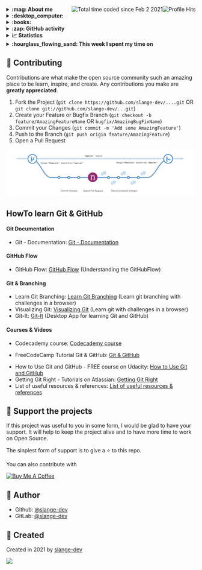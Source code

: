 <img align="right" alt="Profile Hits" src="https://komarev.com/ghpvc/?username=slange-dev&style=flat-square"> <a href="https://wakatime.com/@b9ca06e8-3961-4e7b-89c7-a5697a293916"><img align="right" src="https://wakatime.com/badge/user/b9ca06e8-3961-4e7b-89c7-a5697a293916.svg" alt="Total time coded since Feb 2 2021" /></a>

<details>
  <summary><b> :mag: About me </b></summary>
  Windows and Linux administrator </br>
  Running Mainframe systems (z/OS v2.1 and OS/VS2 MVS 3.8j Tur(n)key Level 4) @home </br>
  
</details>

<details>
  <summary><b> :desktop_computer: </b></summary>
</details>

<details>
  <summary><b> :books: </b></summary>
</details>

<details>
  <summary><b> :zap: GitHub activity </b></summary>

<!--START_SECTION:activity-->
`[03/29 04:20]` <img alt="⭐" src="https://github.com/cheesits456/github-activity-readme/raw/master/icons/star.png" align="top" height="18"> Starred [cvlabsio/netdoc](https://github.com/cvlabsio/netdoc)  
`[03/29 04:01]` <img alt="⭐" src="https://github.com/cheesits456/github-activity-readme/raw/master/icons/star.png" align="top" height="18"> Starred [netdotwork/netbox_resolver](https://github.com/netdotwork/netbox_resolver)  
`[03/29 03:52]` <img alt="⭐" src="https://github.com/cheesits456/github-activity-readme/raw/master/icons/star.png" align="top" height="18"> Starred [DanSheps/netbox-config-backup](https://github.com/DanSheps/netbox-config-backup)  
`[03/29 03:52]` <img alt="⭐" src="https://github.com/cheesits456/github-activity-readme/raw/master/icons/star.png" align="top" height="18"> Starred [ICTU/netbox_slm](https://github.com/ICTU/netbox_slm)  
`[03/29 03:44]` <img alt="⭐" src="https://github.com/cheesits456/github-activity-readme/raw/master/icons/star.png" align="top" height="18"> Starred [ITJamie/racktables2netbox](https://github.com/ITJamie/racktables2netbox)  
`[03/29 03:43]` <img alt="⭐" src="https://github.com/cheesits456/github-activity-readme/raw/master/icons/star.png" align="top" height="18"> Starred [RackTables/racktables](https://github.com/RackTables/racktables)  
`[03/29 03:41]` <img alt="⭐" src="https://github.com/cheesits456/github-activity-readme/raw/master/icons/star.png" align="top" height="18"> Starred [ITJamie/netbox_gateways](https://github.com/ITJamie/netbox_gateways)  
`[03/29 03:18]` <img alt="⭐" src="https://github.com/cheesits456/github-activity-readme/raw/master/icons/star.png" align="top" height="18"> Starred [ryanmerolle/netbox-acls](https://github.com/ryanmerolle/netbox-acls)  
`[03/29 02:57]` <img alt="⭐" src="https://github.com/cheesits456/github-activity-readme/raw/master/icons/star.png" align="top" height="18"> Starred [PieterL75/netbox_contextmenus](https://github.com/PieterL75/netbox_contextmenus)  
`[03/29 02:52]` <img alt="⭐" src="https://github.com/cheesits456/github-activity-readme/raw/master/icons/star.png" align="top" height="18"> Starred [jasonyates/netbox-documents](https://github.com/jasonyates/netbox-documents)  

<details><summary>Show More</summary>

`[03/29 02:39]` <img alt="⭐" src="https://github.com/cheesits456/github-activity-readme/raw/master/icons/star.png" align="top" height="18"> Starred [iDebugAll/phonebox_plugin](https://github.com/iDebugAll/phonebox_plugin)  
`[03/29 02:38]` <img alt="⭐" src="https://github.com/cheesits456/github-activity-readme/raw/master/icons/star.png" align="top" height="18"> Starred [alsigna/netbox-software-manager](https://github.com/alsigna/netbox-software-manager)  
`[03/29 02:36]` <img alt="⭐" src="https://github.com/cheesits456/github-activity-readme/raw/master/icons/star.png" align="top" height="18"> Starred [k01ek/netbox-bgp](https://github.com/k01ek/netbox-bgp)  
`[03/29 02:36]` <img alt="⭐" src="https://github.com/cheesits456/github-activity-readme/raw/master/icons/star.png" align="top" height="18"> Starred [minitriga/axians-netbox-plugin-pdu](https://github.com/minitriga/axians-netbox-plugin-pdu)  
`[03/29 02:33]` <img alt="⭐" src="https://github.com/cheesits456/github-activity-readme/raw/master/icons/star.png" align="top" height="18"> Starred [networktocode/ntc-netbox-plugin-onboarding](https://github.com/networktocode/ntc-netbox-plugin-onboarding)  
`[03/29 02:29]` <img alt="⭐" src="https://github.com/cheesits456/github-activity-readme/raw/master/icons/star.png" align="top" height="18"> Starred [drygdryg/netbox-plugin-interface-sync](https://github.com/drygdryg/netbox-plugin-interface-sync)  
`[03/29 01:38]` <img alt="⭐" src="https://github.com/cheesits456/github-activity-readme/raw/master/icons/star.png" align="top" height="18"> Starred [sjm-steffann/netbox-reorder](https://github.com/sjm-steffann/netbox-reorder)  
`[03/29 01:37]` <img alt="⭐" src="https://github.com/cheesits456/github-activity-readme/raw/master/icons/star.png" align="top" height="18"> Starred [Baspla/netbox_reservations](https://github.com/Baspla/netbox_reservations)  
`[03/29 01:37]` <img alt="⭐" src="https://github.com/cheesits456/github-activity-readme/raw/master/icons/star.png" align="top" height="18"> Starred [miyuk/netbox-vlan-manager](https://github.com/miyuk/netbox-vlan-manager)  
`[03/29 01:37]` <img alt="⭐" src="https://github.com/cheesits456/github-activity-readme/raw/master/icons/star.png" align="top" height="18"> Starred [jsenecal/netbox-auto-cable-label](https://github.com/jsenecal/netbox-auto-cable-label)  
`[03/29 01:35]` <img alt="⭐" src="https://github.com/cheesits456/github-activity-readme/raw/master/icons/star.png" align="top" height="18"> Starred [renatoalmeidaoliveira/nbrisk](https://github.com/renatoalmeidaoliveira/nbrisk)  
`[03/29 01:33]` <img alt="⭐" src="https://github.com/cheesits456/github-activity-readme/raw/master/icons/star.png" align="top" height="18"> Starred [netdevopsbr/netbox-plugins-store](https://github.com/netdevopsbr/netbox-plugins-store)  
`[03/29 01:31]` <img alt="⭐" src="https://github.com/cheesits456/github-activity-readme/raw/master/icons/star.png" align="top" height="18"> Starred [sjm-steffann/netbox-ddns](https://github.com/sjm-steffann/netbox-ddns)  
`[03/29 01:13]` <img alt="⭐" src="https://github.com/cheesits456/github-activity-readme/raw/master/icons/star.png" align="top" height="18"> Starred [den-it/ntmap](https://github.com/den-it/ntmap)  
`[03/29 01:13]` <img alt="⭐" src="https://github.com/cheesits456/github-activity-readme/raw/master/icons/star.png" align="top" height="18"> Starred [mattieserver/netbox-topology-views](https://github.com/mattieserver/netbox-topology-views)  
`[03/29 01:13]` <img alt="⭐" src="https://github.com/cheesits456/github-activity-readme/raw/master/icons/star.png" align="top" height="18"> Starred [iDebugAll/nextbox-ui-plugin](https://github.com/iDebugAll/nextbox-ui-plugin)  
`[03/29 01:13]` <img alt="⭐" src="https://github.com/cheesits456/github-activity-readme/raw/master/icons/star.png" align="top" height="18"> Starred [PieterL75/netbox_ipcalculator](https://github.com/PieterL75/netbox_ipcalculator)  
`[03/29 00:19]` <img alt="⭐" src="https://github.com/cheesits456/github-activity-readme/raw/master/icons/star.png" align="top" height="18"> Starred [michaelkoetter/netbox-dns-zone](https://github.com/michaelkoetter/netbox-dns-zone)  
`[03/29 00:19]` <img alt="⭐" src="https://github.com/cheesits456/github-activity-readme/raw/master/icons/star.png" align="top" height="18"> Starred [deku-m/netbox-installer-menu](https://github.com/deku-m/netbox-installer-menu)  
`[03/29 00:18]` <img alt="⭐" src="https://github.com/cheesits456/github-activity-readme/raw/master/icons/star.png" align="top" height="18"> Starred [drygdryg/netbox-device-autodiscovery](https://github.com/drygdryg/netbox-device-autodiscovery)  
`[03/29 00:06]` <img alt="⭐" src="https://github.com/cheesits456/github-activity-readme/raw/master/icons/star.png" align="top" height="18"> Starred [candlerb/netbox-webhook-dnsupdate](https://github.com/candlerb/netbox-webhook-dnsupdate)  
`[03/28 22:46]` <img alt="⭐" src="https://github.com/cheesits456/github-activity-readme/raw/master/icons/star.png" align="top" height="18"> Starred [auroraresearchlab/netbox-dns](https://github.com/auroraresearchlab/netbox-dns)  
`[03/28 21:37]` <img alt="⭐" src="https://github.com/cheesits456/github-activity-readme/raw/master/icons/star.png" align="top" height="18"> Starred [fcsonline/tmux-fingers](https://github.com/fcsonline/tmux-fingers)  
`[03/28 21:36]` <img alt="⭐" src="https://github.com/cheesits456/github-activity-readme/raw/master/icons/star.png" align="top" height="18"> Starred [fcsonline/tmux-thumbs](https://github.com/fcsonline/tmux-thumbs)  
`[03/28 21:24]` <img alt="📝" src="https://github.com/cheesits456/github-activity-readme/raw/master/icons/commit.png" align="top" height="18"> Made `5` commits in [slange-dev/tmux-config-testings](https://github.com/slange-dev/tmux-config-testings)  
`[03/27 00:37]` <img alt="⭐" src="https://github.com/cheesits456/github-activity-readme/raw/master/icons/star.png" align="top" height="18"> Starred [paradigmpost/firewall-helpers](https://github.com/paradigmpost/firewall-helpers)  
`[03/27 00:34]` <img alt="⭐" src="https://github.com/cheesits456/github-activity-readme/raw/master/icons/star.png" align="top" height="18"> Starred [aatlasis/firewalld_log_parser](https://github.com/aatlasis/firewalld_log_parser)  
`[03/27 00:32]` <img alt="⭐" src="https://github.com/cheesits456/github-activity-readme/raw/master/icons/star.png" align="top" height="18"> Starred [whilcayangyang/firewalld-script](https://github.com/whilcayangyang/firewalld-script)  
`[03/24 07:55]` <img alt="⭐" src="https://github.com/cheesits456/github-activity-readme/raw/master/icons/star.png" align="top" height="18"> Starred [firecat53/urlscan](https://github.com/firecat53/urlscan)  
`[03/24 07:46]` <img alt="⭐" src="https://github.com/cheesits456/github-activity-readme/raw/master/icons/star.png" align="top" height="18"> Starred [cacharle/tmux-ssh-mode](https://github.com/cacharle/tmux-ssh-mode)  
`[03/24 07:45]` <img alt="⭐" src="https://github.com/cheesits456/github-activity-readme/raw/master/icons/star.png" align="top" height="18"> Starred [huseyz/tmux-sshmenu](https://github.com/huseyz/tmux-sshmenu)  
`[03/24 06:36]` <img alt="📝" src="https://github.com/cheesits456/github-activity-readme/raw/master/icons/commit.png" align="top" height="18"> Made `4` commits in [slange-dev/tmux-keyboard-type](https://github.com/slange-dev/tmux-keyboard-type)  
`[03/24 06:08]` <img alt="🍴" src="https://github.com/cheesits456/github-activity-readme/raw/master/icons/fork.png" align="top" height="18"> Forked [jaclu/tmux-keyboard-type](https://github.com/jaclu/tmux-keyboard-type) to [slange-dev/tmux-keyboard-type](https://github.com/slange-dev/tmux-keyboard-type)  
`[03/24 04:16]` <img alt="⭐" src="https://github.com/cheesits456/github-activity-readme/raw/master/icons/star.png" align="top" height="18"> Starred [jaclu/tmux-keyboard-type](https://github.com/jaclu/tmux-keyboard-type)  
`[03/24 04:15]` <img alt="⭐" src="https://github.com/cheesits456/github-activity-readme/raw/master/icons/star.png" align="top" height="18"> Starred [NickHastings/tmux-plugin-cssh](https://github.com/NickHastings/tmux-plugin-cssh)  
`[03/24 04:08]` <img alt="⭐" src="https://github.com/cheesits456/github-activity-readme/raw/master/icons/star.png" align="top" height="18"> Starred [ddebode/tmux-choose](https://github.com/ddebode/tmux-choose)  
`[03/24 03:41]` <img alt="🍴" src="https://github.com/cheesits456/github-activity-readme/raw/master/icons/fork.png" align="top" height="18"> Forked [tmux-plugins/tmux-battery](https://github.com/tmux-plugins/tmux-battery) to [slange-dev/tmux-battery](https://github.com/slange-dev/tmux-battery)  
`[03/24 03:30]` <img alt="⭐" src="https://github.com/cheesits456/github-activity-readme/raw/master/icons/star.png" align="top" height="18"> Starred [tmux-plugins/tmux-battery](https://github.com/tmux-plugins/tmux-battery)  
`[03/24 03:09]` <img alt="⭐" src="https://github.com/cheesits456/github-activity-readme/raw/master/icons/star.png" align="top" height="18"> Starred [charlietag/tmux-cpu-model](https://github.com/charlietag/tmux-cpu-model)  
`[03/24 03:05]` <img alt="⭐" src="https://github.com/cheesits456/github-activity-readme/raw/master/icons/star.png" align="top" height="18"> Starred [charlietag/Samba4_AD_RSAT](https://github.com/charlietag/Samba4_AD_RSAT)  
`[03/24 02:58]` <img alt="⭐" src="https://github.com/cheesits456/github-activity-readme/raw/master/icons/star.png" align="top" height="18"> Starred [devend711/tmux-screentime](https://github.com/devend711/tmux-screentime)  
`[03/24 02:48]` <img alt="⭐" src="https://github.com/cheesits456/github-activity-readme/raw/master/icons/star.png" align="top" height="18"> Starred [charlietag/tmux-split-statusbar](https://github.com/charlietag/tmux-split-statusbar)  
`[03/24 02:43]` <img alt="⭐" src="https://github.com/cheesits456/github-activity-readme/raw/master/icons/star.png" align="top" height="18"> Starred [jlipps/tmux-safekill](https://github.com/jlipps/tmux-safekill)  
`[03/24 01:36]` <img alt="🍴" src="https://github.com/cheesits456/github-activity-readme/raw/master/icons/fork.png" align="top" height="18"> Forked [tmux-plugins/tmux-yank](https://github.com/tmux-plugins/tmux-yank) to [slange-dev/tmux-yank](https://github.com/slange-dev/tmux-yank)  
`[03/24 01:35]` <img alt="🍴" src="https://github.com/cheesits456/github-activity-readme/raw/master/icons/fork.png" align="top" height="18"> Forked [lljbash/tmux-update-display](https://github.com/lljbash/tmux-update-display) to [slange-dev/tmux-update-display](https://github.com/slange-dev/tmux-update-display)  
`[03/24 01:33]` <img alt="⭐" src="https://github.com/cheesits456/github-activity-readme/raw/master/icons/star.png" align="top" height="18"> Starred [imomaliev/tmux-keyboard-layout](https://github.com/imomaliev/tmux-keyboard-layout)  
`[03/24 01:33]` <img alt="⭐" src="https://github.com/cheesits456/github-activity-readme/raw/master/icons/star.png" align="top" height="18"> Starred [ofirgall/tmux-browser](https://github.com/ofirgall/tmux-browser)  
`[03/24 01:29]` <img alt="🍴" src="https://github.com/cheesits456/github-activity-readme/raw/master/icons/fork.png" align="top" height="18"> Forked [tmux-plugins/tmux-logging](https://github.com/tmux-plugins/tmux-logging) to [slange-dev/tmux-logging](https://github.com/slange-dev/tmux-logging)  
`[03/24 01:29]` <img alt="🍴" src="https://github.com/cheesits456/github-activity-readme/raw/master/icons/fork.png" align="top" height="18"> Forked [tmux-plugins/tmux-prefix-highlight](https://github.com/tmux-plugins/tmux-prefix-highlight) to [slange-dev/tmux-prefix-highlight](https://github.com/slange-dev/tmux-prefix-highlight)  
`[03/24 01:28]` <img alt="⭐" src="https://github.com/cheesits456/github-activity-readme/raw/master/icons/star.png" align="top" height="18"> Starred [tmux-plugins/tmux-fpp](https://github.com/tmux-plugins/tmux-fpp)  
`[03/24 00:54]` <img alt="⭐" src="https://github.com/cheesits456/github-activity-readme/raw/master/icons/star.png" align="top" height="18"> Starred [wfxr/tmux-fzf-url](https://github.com/wfxr/tmux-fzf-url)  
`[03/24 00:53]` <img alt="⭐" src="https://github.com/cheesits456/github-activity-readme/raw/master/icons/star.png" align="top" height="18"> Starred [wellle/tmux-complete.vim](https://github.com/wellle/tmux-complete.vim)  
`[03/24 00:52]` <img alt="⭐" src="https://github.com/cheesits456/github-activity-readme/raw/master/icons/star.png" align="top" height="18"> Starred [junegunn/tmux-complete.vim](https://github.com/junegunn/tmux-complete.vim)  
`[03/24 00:47]` <img alt="🍴" src="https://github.com/cheesits456/github-activity-readme/raw/master/icons/fork.png" align="top" height="18"> Forked [sainnhe/tmux-plugin-sysstat](https://github.com/sainnhe/tmux-plugin-sysstat) to [slange-dev/tmux-plugin-sysstat](https://github.com/slange-dev/tmux-plugin-sysstat)  
`[03/24 00:09]` <img alt="⭐" src="https://github.com/cheesits456/github-activity-readme/raw/master/icons/star.png" align="top" height="18"> Starred [sainnhe/tmux-fzf](https://github.com/sainnhe/tmux-fzf)  
`[03/24 00:05]` <img alt="⭐" src="https://github.com/cheesits456/github-activity-readme/raw/master/icons/star.png" align="top" height="18"> Starred [junegunn/tmux-fzf-maccy](https://github.com/junegunn/tmux-fzf-maccy)  
`[03/24 00:05]` <img alt="⭐" src="https://github.com/cheesits456/github-activity-readme/raw/master/icons/star.png" align="top" height="18"> Starred [junegunn/tmux-fzf-url](https://github.com/junegunn/tmux-fzf-url)  
`[03/23 19:46]` <img alt="⭐" src="https://github.com/cheesits456/github-activity-readme/raw/master/icons/star.png" align="top" height="18"> Starred [tmux-plugins/tmux-prefix-highlight](https://github.com/tmux-plugins/tmux-prefix-highlight)  
`[03/23 04:59]` <img alt="⭐" src="https://github.com/cheesits456/github-activity-readme/raw/master/icons/star.png" align="top" height="18"> Starred [imomaliev/tmux-bash-completion](https://github.com/imomaliev/tmux-bash-completion)  
`[03/20 23:29]` <img alt="⭐" src="https://github.com/cheesits456/github-activity-readme/raw/master/icons/star.png" align="top" height="18"> Starred [kboghdady/youTube_ads_4_pi-hole](https://github.com/kboghdady/youTube_ads_4_pi-hole)  
`[03/17 04:57]` <img alt="⭐" src="https://github.com/cheesits456/github-activity-readme/raw/master/icons/star.png" align="top" height="18"> Starred [alexanderjeurissen/tmux-process-indicator](https://github.com/alexanderjeurissen/tmux-process-indicator)  
`[03/17 04:54]` <img alt="⭐" src="https://github.com/cheesits456/github-activity-readme/raw/master/icons/star.png" align="top" height="18"> Starred [alexanderjeurissen/tmux-world-clock](https://github.com/alexanderjeurissen/tmux-world-clock)  
`[03/11 05:32]` <img alt="⭐" src="https://github.com/cheesits456/github-activity-readme/raw/master/icons/star.png" align="top" height="18"> Starred [msimerson/ssh-agent](https://github.com/msimerson/ssh-agent)  
`[03/11 05:13]` <img alt="⭐" src="https://github.com/cheesits456/github-activity-readme/raw/master/icons/star.png" align="top" height="18"> Starred [jessevdk/vte](https://github.com/jessevdk/vte)  
`[03/11 04:43]` <img alt="⭐" src="https://github.com/cheesits456/github-activity-readme/raw/master/icons/star.png" align="top" height="18"> Starred [duncs/clusterssh](https://github.com/duncs/clusterssh)  
`[03/11 04:28]` <img alt="⭐" src="https://github.com/cheesits456/github-activity-readme/raw/master/icons/star.png" align="top" height="18"> Starred [pschmitt/tmux-ssh-split](https://github.com/pschmitt/tmux-ssh-split)  
`[03/11 03:56]` <img alt="⭐" src="https://github.com/cheesits456/github-activity-readme/raw/master/icons/star.png" align="top" height="18"> Starred [jaclu/tmux-keyboard-type](https://github.com/jaclu/tmux-keyboard-type)  
`[03/11 01:25]` <img alt="⭐" src="https://github.com/cheesits456/github-activity-readme/raw/master/icons/star.png" align="top" height="18"> Starred [GNOME/vte](https://github.com/GNOME/vte)  
`[03/11 00:46]` <img alt="⭐" src="https://github.com/cheesits456/github-activity-readme/raw/master/icons/star.png" align="top" height="18"> Starred [MunifTanjim/tmux-suspend](https://github.com/MunifTanjim/tmux-suspend)  
`[03/10 19:50]` <img alt="⭐" src="https://github.com/cheesits456/github-activity-readme/raw/master/icons/star.png" align="top" height="18"> Starred [anghootys/tmux-ip-address](https://github.com/anghootys/tmux-ip-address)  
`[03/10 04:19]` <img alt="⭐" src="https://github.com/cheesits456/github-activity-readme/raw/master/icons/star.png" align="top" height="18"> Starred [mikeboiko/vim-sort-folds](https://github.com/mikeboiko/vim-sort-folds)  
`[03/10 04:11]` <img alt="⭐" src="https://github.com/cheesits456/github-activity-readme/raw/master/icons/star.png" align="top" height="18"> Starred [mikeboiko/Vim](https://github.com/mikeboiko/Vim)  
`[03/10 04:05]` <img alt="⭐" src="https://github.com/cheesits456/github-activity-readme/raw/master/icons/star.png" align="top" height="18"> Starred [lljbash/zsh-renew-tmux-env](https://github.com/lljbash/zsh-renew-tmux-env)  
`[03/10 03:15]` <img alt="⭐" src="https://github.com/cheesits456/github-activity-readme/raw/master/icons/star.png" align="top" height="18"> Starred [tmux-plugins/tmux-open](https://github.com/tmux-plugins/tmux-open)  
`[03/10 01:25]` <img alt="⭐" src="https://github.com/cheesits456/github-activity-readme/raw/master/icons/star.png" align="top" height="18"> Starred [powerline/fonts](https://github.com/powerline/fonts)  
`[03/09 22:04]` <img alt="⭐" src="https://github.com/cheesits456/github-activity-readme/raw/master/icons/star.png" align="top" height="18"> Starred [scop/bash-completion](https://github.com/scop/bash-completion)  
`[03/09 16:26]` <img alt="⭐" src="https://github.com/cheesits456/github-activity-readme/raw/master/icons/star.png" align="top" height="18"> Starred [arialdomartini/oh-my-git](https://github.com/arialdomartini/oh-my-git)  
`[03/09 16:26]` <img alt="⭐" src="https://github.com/cheesits456/github-activity-readme/raw/master/icons/star.png" align="top" height="18"> Starred [riobard/bash-powerline](https://github.com/riobard/bash-powerline)  
`[03/09 16:25]` <img alt="⭐" src="https://github.com/cheesits456/github-activity-readme/raw/master/icons/star.png" align="top" height="18"> Starred [magicmonty/bash-git-prompt](https://github.com/magicmonty/bash-git-prompt)  
`[03/08 17:01]` <img alt="⭐" src="https://github.com/cheesits456/github-activity-readme/raw/master/icons/star.png" align="top" height="18"> Starred [arpagon/history-backup](https://github.com/arpagon/history-backup)  
`[03/07 17:44]` <img alt="⭐" src="https://github.com/cheesits456/github-activity-readme/raw/master/icons/star.png" align="top" height="18"> Starred [curusarn/bash-zsh-compat-widgets](https://github.com/curusarn/bash-zsh-compat-widgets)  
`[03/07 17:43]` <img alt="⭐" src="https://github.com/cheesits456/github-activity-readme/raw/master/icons/star.png" align="top" height="18"> Starred [rcaloras/bash-preexec](https://github.com/rcaloras/bash-preexec)  
`[03/07 06:13]` <img alt="⭐" src="https://github.com/cheesits456/github-activity-readme/raw/master/icons/star.png" align="top" height="18"> Starred [gko/ssh-connect](https://github.com/gko/ssh-connect)  
`[03/07 06:10]` <img alt="⭐" src="https://github.com/cheesits456/github-activity-readme/raw/master/icons/star.png" align="top" height="18"> Starred [curusarn/resh](https://github.com/curusarn/resh)  
`[03/07 06:08]` <img alt="⭐" src="https://github.com/cheesits456/github-activity-readme/raw/master/icons/star.png" align="top" height="18"> Starred [dvorka/hstr](https://github.com/dvorka/hstr)  
`[03/07 05:57]` <img alt="⭐" src="https://github.com/cheesits456/github-activity-readme/raw/master/icons/star.png" align="top" height="18"> Starred [wulfgarpro/history-sync](https://github.com/wulfgarpro/history-sync)  
`[03/07 05:29]` <img alt="⭐" src="https://github.com/cheesits456/github-activity-readme/raw/master/icons/star.png" align="top" height="18"> Starred [ddworken/hishtory](https://github.com/ddworken/hishtory)  
`[03/07 01:15]` <img alt="⭐" src="https://github.com/cheesits456/github-activity-readme/raw/master/icons/star.png" align="top" height="18"> Starred [rcaloras/bashhub-client](https://github.com/rcaloras/bashhub-client)  
`[03/05 21:03]` <img alt="⭐" src="https://github.com/cheesits456/github-activity-readme/raw/master/icons/star.png" align="top" height="18"> Starred [statox/FYT.vim](https://github.com/statox/FYT.vim)  
`[03/05 20:53]` <img alt="⭐" src="https://github.com/cheesits456/github-activity-readme/raw/master/icons/star.png" align="top" height="18"> Starred [machakann/vim-highlightedyank](https://github.com/machakann/vim-highlightedyank)  
`[03/05 03:08]` <img alt="⭐" src="https://github.com/cheesits456/github-activity-readme/raw/master/icons/star.png" align="top" height="18"> Starred [sheerun/vim-polyglot](https://github.com/sheerun/vim-polyglot)  
`[03/04 18:38]` <img alt="⭐" src="https://github.com/cheesits456/github-activity-readme/raw/master/icons/star.png" align="top" height="18"> Starred [vimwiki/vimwiki](https://github.com/vimwiki/vimwiki)  
`[03/02 01:10]` <img alt="📝" src="https://github.com/cheesits456/github-activity-readme/raw/master/icons/commit.png" align="top" height="18"> Made `53` commits in [slange-dev/tmux-config-testings](https://github.com/slange-dev/tmux-config-testings)  
`[03/01 18:58]` <img alt="⭐" src="https://github.com/cheesits456/github-activity-readme/raw/master/icons/star.png" align="top" height="18"> Starred [joshmedeski/t-smart-tmux-session-manager](https://github.com/joshmedeski/t-smart-tmux-session-manager)  
`[02/27 18:29]` <img alt="📝" src="https://github.com/cheesits456/github-activity-readme/raw/master/icons/commit.png" align="top" height="18"> Made `6` commits in [slange-dev/slange-dev](https://github.com/slange-dev/slange-dev)  
`[02/27 17:04]` <img alt="❌" src="https://github.com/cheesits456/github-activity-readme/raw/master/icons/pr-close.png" align="top" height="18"> Closed PR [`#2`](https://github.com//In4n1s357/Linux-Security-and-Hardening-Security-Guide/pull/2 'Add Rkhunter and OpenScap Workbench to Security Auditing Tools Open Source') in [In4n1s357/Linux-Security-and-Hardening-Security-Guide](https://github.com/In4n1s357/Linux-Security-and-Hardening-Security-Guide)  
`[02/21 20:19]` <img alt="⭐" src="https://github.com/cheesits456/github-activity-readme/raw/master/icons/star.png" align="top" height="18"> Starred [freeplane/freeplane](https://github.com/freeplane/freeplane)  
`[02/20 06:05]` <img alt="⭐" src="https://github.com/cheesits456/github-activity-readme/raw/master/icons/star.png" align="top" height="18"> Starred [ryanoasis/nerd-fonts](https://github.com/ryanoasis/nerd-fonts)  
`[02/19 22:55]` <img alt="⭐" src="https://github.com/cheesits456/github-activity-readme/raw/master/icons/star.png" align="top" height="18"> Starred [dogtagpki/pki](https://github.com/dogtagpki/pki)  
`[02/18 03:35]` <img alt="⭐" src="https://github.com/cheesits456/github-activity-readme/raw/master/icons/star.png" align="top" height="18"> Starred [bcchenbc/isc-bind9-dyndns-updater](https://github.com/bcchenbc/isc-bind9-dyndns-updater)  
`[02/14 00:31]` <img alt="⭐" src="https://github.com/cheesits456/github-activity-readme/raw/master/icons/star.png" align="top" height="18"> Starred [nicolargo/glances](https://github.com/nicolargo/glances)  
`[02/11 00:42]` <img alt="⭐" src="https://github.com/cheesits456/github-activity-readme/raw/master/icons/star.png" align="top" height="18"> Starred [EngineeringKiosk/GermanTechPodcasts](https://github.com/EngineeringKiosk/GermanTechPodcasts)  
`[02/11 00:12]` <img alt="⭐" src="https://github.com/cheesits456/github-activity-readme/raw/master/icons/star.png" align="top" height="18"> Starred [coderholic/pyradio](https://github.com/coderholic/pyradio)  
`[02/11 00:06]` <img alt="⭐" src="https://github.com/cheesits456/github-activity-readme/raw/master/icons/star.png" align="top" height="18"> Starred [rupa/z](https://github.com/rupa/z)  
`[02/09 04:07]` <img alt="⭐" src="https://github.com/cheesits456/github-activity-readme/raw/master/icons/star.png" align="top" height="18"> Starred [tympanix/Bankaroo](https://github.com/tympanix/Bankaroo)  
`[02/09 03:52]` <img alt="🍴" src="https://github.com/cheesits456/github-activity-readme/raw/master/icons/fork.png" align="top" height="18"> Forked [prakash181/Mainframe_casestudy](https://github.com/prakash181/Mainframe_casestudy) to [slange-dev/Mainframe-personal-banking](https://github.com/slange-dev/Mainframe-personal-banking)  
`[02/09 03:45]` <img alt="⭐" src="https://github.com/cheesits456/github-activity-readme/raw/master/icons/star.png" align="top" height="18"> Starred [IBM/banking-digitalization-using-hybrid-cloud-with-mainframes](https://github.com/IBM/banking-digitalization-using-hybrid-cloud-with-mainframes)  
`[01/30 19:30]` <img alt="⭐" src="https://github.com/cheesits456/github-activity-readme/raw/master/icons/star.png" align="top" height="18"> Starred [bacula-web/bacula-web](https://github.com/bacula-web/bacula-web)  
`[01/30 19:24]` <img alt="⭐" src="https://github.com/cheesits456/github-activity-readme/raw/master/icons/star.png" align="top" height="18"> Starred [waa/baculabackupreport](https://github.com/waa/baculabackupreport)  
`[01/30 17:53]` <img alt="⭐" src="https://github.com/cheesits456/github-activity-readme/raw/master/icons/star.png" align="top" height="18"> Starred [tim4dev/webacula](https://github.com/tim4dev/webacula)  
`[01/29 08:39]` <img alt="🍴" src="https://github.com/cheesits456/github-activity-readme/raw/master/icons/fork.png" align="top" height="18"> Forked [RookieDay/VirtualBank](https://github.com/RookieDay/VirtualBank) to [slange-dev/VirtualBank](https://github.com/slange-dev/VirtualBank)  
`[01/29 08:05]` <img alt="❗️" src="https://github.com/cheesits456/github-activity-readme/raw/master/icons/issue.png" align="top" height="18"> Opened issue [`#3`](https://github.com//In4n1s357/Linux-Security-and-Hardening-Security-Guide/issues/3 'Center for Internet Security (CIS) - Hardening rules') in [In4n1s357/Linux-Security-and-Hardening-Security-Guide](https://github.com/In4n1s357/Linux-Security-and-Hardening-Security-Guide)  
`[01/29 07:54]` <img alt="📝" src="https://github.com/cheesits456/github-activity-readme/raw/master/icons/commit.png" align="top" height="18"> Made `2` commits in [slange-dev/Linux-Security-and-Hardening-Security-Guide](https://github.com/slange-dev/Linux-Security-and-Hardening-Security-Guide)  
`[01/29 07:54]` <img alt="🎉" src="https://github.com/cheesits456/github-activity-readme/raw/master/icons/merge.png" align="top" height="18"> Merged PR [`#2`](https://github.com//slange-dev/Linux-Security-and-Hardening-Security-Guide/pull/2 'Add OpenScap Workbench to Security Auditing Tools Open Source') in [slange-dev/Linux-Security-and-Hardening-Security-Guide](https://github.com/slange-dev/Linux-Security-and-Hardening-Security-Guide)  
`[01/29 07:53]` <img alt="✅" src="https://github.com/cheesits456/github-activity-readme/raw/master/icons/pr-open.png" align="top" height="18"> Opened PR [`#2`](https://github.com//slange-dev/Linux-Security-and-Hardening-Security-Guide/pull/2 'Add OpenScap Workbench to Security Auditing Tools Open Source') in [slange-dev/Linux-Security-and-Hardening-Security-Guide](https://github.com/slange-dev/Linux-Security-and-Hardening-Security-Guide)  
`[01/29 07:53]` <img alt="📂" src="https://github.com/cheesits456/github-activity-readme/raw/master/icons/create-branch.png" align="top" height="18"> Created branch [`slange-dev-update-openscap-workbench`](https://github.com/slange-dev/Linux-Security-and-Hardening-Security-Guide/tree/slange-dev-update-openscap-workbench) in [slange-dev/Linux-Security-and-Hardening-Security-Guide](https://github.com/slange-dev/Linux-Security-and-Hardening-Security-Guide)  
`[01/29 07:48]` <img alt="✅" src="https://github.com/cheesits456/github-activity-readme/raw/master/icons/pr-open.png" align="top" height="18"> Opened PR [`#2`](https://github.com//In4n1s357/Linux-Security-and-Hardening-Security-Guide/pull/2 'Add Rkhunter to Security Auditing Tools Open Source') in [In4n1s357/Linux-Security-and-Hardening-Security-Guide](https://github.com/In4n1s357/Linux-Security-and-Hardening-Security-Guide)  
`[01/29 07:45]` <img alt="📝" src="https://github.com/cheesits456/github-activity-readme/raw/master/icons/commit.png" align="top" height="18"> Made `2` commits in [slange-dev/Linux-Security-and-Hardening-Security-Guide](https://github.com/slange-dev/Linux-Security-and-Hardening-Security-Guide)  
`[01/29 07:45]` <img alt="🎉" src="https://github.com/cheesits456/github-activity-readme/raw/master/icons/merge.png" align="top" height="18"> Merged PR [`#1`](https://github.com//slange-dev/Linux-Security-and-Hardening-Security-Guide/pull/1 'Add Rkhunter to Security Auditing Tools Open Source') in [slange-dev/Linux-Security-and-Hardening-Security-Guide](https://github.com/slange-dev/Linux-Security-and-Hardening-Security-Guide)  
`[01/29 07:44]` <img alt="✅" src="https://github.com/cheesits456/github-activity-readme/raw/master/icons/pr-open.png" align="top" height="18"> Opened PR [`#1`](https://github.com//slange-dev/Linux-Security-and-Hardening-Security-Guide/pull/1 'Add Rkhunter to Security Auditing Tools Open Source') in [slange-dev/Linux-Security-and-Hardening-Security-Guide](https://github.com/slange-dev/Linux-Security-and-Hardening-Security-Guide)  
`[01/29 07:41]` <img alt="📂" src="https://github.com/cheesits456/github-activity-readme/raw/master/icons/create-branch.png" align="top" height="18"> Created branch [`slange-dev-update-rkhunter`](https://github.com/slange-dev/Linux-Security-and-Hardening-Security-Guide/tree/slange-dev-update-rkhunter) in [slange-dev/Linux-Security-and-Hardening-Security-Guide](https://github.com/slange-dev/Linux-Security-and-Hardening-Security-Guide)  
`[01/29 07:32]` <img alt="🍴" src="https://github.com/cheesits456/github-activity-readme/raw/master/icons/fork.png" align="top" height="18"> Forked [In4n1s357/Linux-Security-and-Hardening-Security-Guide](https://github.com/In4n1s357/Linux-Security-and-Hardening-Security-Guide) to [slange-dev/Linux-Security-and-Hardening-Security-Guide](https://github.com/slange-dev/Linux-Security-and-Hardening-Security-Guide)  
`[01/29 07:30]` <img alt="⭐" src="https://github.com/cheesits456/github-activity-readme/raw/master/icons/star.png" align="top" height="18"> Starred [In4n1s357/Linux-Security-and-Hardening-Security-Guide](https://github.com/In4n1s357/Linux-Security-and-Hardening-Security-Guide)  
`[01/25 20:08]` <img alt="⭐" src="https://github.com/cheesits456/github-activity-readme/raw/master/icons/star.png" align="top" height="18"> Starred [mattwebbio/orbital-sync](https://github.com/mattwebbio/orbital-sync)  
`[01/23 02:47]` <img alt="📝" src="https://github.com/cheesits456/github-activity-readme/raw/master/icons/commit.png" align="top" height="18"> Made `1` commit in [slange-dev/slange-dev](https://github.com/slange-dev/slange-dev)  
`[01/23 00:10]` <img alt="⭐" src="https://github.com/cheesits456/github-activity-readme/raw/master/icons/star.png" align="top" height="18"> Starred [mikeroyal/Rocky-Linux-Guide](https://github.com/mikeroyal/Rocky-Linux-Guide)  
`[01/22 22:56]` <img alt="📝" src="https://github.com/cheesits456/github-activity-readme/raw/master/icons/commit.png" align="top" height="18"> Made `2` commits in [slange-dev/slange-dev](https://github.com/slange-dev/slange-dev)  
`[01/22 22:56]` <img alt="🎉" src="https://github.com/cheesits456/github-activity-readme/raw/master/icons/merge.png" align="top" height="18"> Merged PR [`#8`](https://github.com//slange-dev/slange-dev/pull/8 'Update GitHub action/checkout to v3.3.0') in [slange-dev/slange-dev](https://github.com/slange-dev/slange-dev)  
`[01/22 22:55]` <img alt="✅" src="https://github.com/cheesits456/github-activity-readme/raw/master/icons/pr-open.png" align="top" height="18"> Opened PR [`#8`](https://github.com//slange-dev/slange-dev/pull/8 'Update GitHub action/checkout to v3.3.0') in [slange-dev/slange-dev](https://github.com/slange-dev/slange-dev)  
`[01/22 22:55]` <img alt="📂" src="https://github.com/cheesits456/github-activity-readme/raw/master/icons/create-branch.png" align="top" height="18"> Created branch [`slange-dev-patch-4`](https://github.com/slange-dev/slange-dev/tree/slange-dev-patch-4) in [slange-dev/slange-dev](https://github.com/slange-dev/slange-dev)  
`[01/22 22:55]` <img alt="📝" src="https://github.com/cheesits456/github-activity-readme/raw/master/icons/commit.png" align="top" height="18"> Made `2` commits in [slange-dev/slange-dev](https://github.com/slange-dev/slange-dev)  
`[01/22 22:55]` <img alt="🎉" src="https://github.com/cheesits456/github-activity-readme/raw/master/icons/merge.png" align="top" height="18"> Merged PR [`#7`](https://github.com//slange-dev/slange-dev/pull/7 'Update GitHub action/checkout to v3.3.0') in [slange-dev/slange-dev](https://github.com/slange-dev/slange-dev)  
`[01/22 22:55]` <img alt="✅" src="https://github.com/cheesits456/github-activity-readme/raw/master/icons/pr-open.png" align="top" height="18"> Opened PR [`#7`](https://github.com//slange-dev/slange-dev/pull/7 'Update GitHub action/checkout to v3.3.0') in [slange-dev/slange-dev](https://github.com/slange-dev/slange-dev)  
`[01/22 22:55]` <img alt="📂" src="https://github.com/cheesits456/github-activity-readme/raw/master/icons/create-branch.png" align="top" height="18"> Created branch [`slange-dev-patch-3`](https://github.com/slange-dev/slange-dev/tree/slange-dev-patch-3) in [slange-dev/slange-dev](https://github.com/slange-dev/slange-dev)  
`[01/22 22:54]` <img alt="📝" src="https://github.com/cheesits456/github-activity-readme/raw/master/icons/commit.png" align="top" height="18"> Made `2` commits in [slange-dev/slange-dev](https://github.com/slange-dev/slange-dev)  
`[01/22 22:54]` <img alt="🎉" src="https://github.com/cheesits456/github-activity-readme/raw/master/icons/merge.png" align="top" height="18"> Merged PR [`#6`](https://github.com//slange-dev/slange-dev/pull/6 'Update GitHub action/checkout to v3.3.0') in [slange-dev/slange-dev](https://github.com/slange-dev/slange-dev)  
`[01/22 22:54]` <img alt="✅" src="https://github.com/cheesits456/github-activity-readme/raw/master/icons/pr-open.png" align="top" height="18"> Opened PR [`#6`](https://github.com//slange-dev/slange-dev/pull/6 'Update GitHub action/checkout to v3.3.0') in [slange-dev/slange-dev](https://github.com/slange-dev/slange-dev)  
`[01/22 22:54]` <img alt="📂" src="https://github.com/cheesits456/github-activity-readme/raw/master/icons/create-branch.png" align="top" height="18"> Created branch [`slange-dev-patch-2`](https://github.com/slange-dev/slange-dev/tree/slange-dev-patch-2) in [slange-dev/slange-dev](https://github.com/slange-dev/slange-dev)  
`[01/22 22:53]` <img alt="📝" src="https://github.com/cheesits456/github-activity-readme/raw/master/icons/commit.png" align="top" height="18"> Made `2` commits in [slange-dev/slange-dev](https://github.com/slange-dev/slange-dev)  
`[01/22 22:53]` <img alt="🎉" src="https://github.com/cheesits456/github-activity-readme/raw/master/icons/merge.png" align="top" height="18"> Merged PR [`#5`](https://github.com//slange-dev/slange-dev/pull/5 'Update GitHub action/checkout to v3.3.0') in [slange-dev/slange-dev](https://github.com/slange-dev/slange-dev)  
`[01/22 22:53]` <img alt="✅" src="https://github.com/cheesits456/github-activity-readme/raw/master/icons/pr-open.png" align="top" height="18"> Opened PR [`#5`](https://github.com//slange-dev/slange-dev/pull/5 'Update GitHub action/checkout to v3.3.0') in [slange-dev/slange-dev](https://github.com/slange-dev/slange-dev)  
`[01/22 22:53]` <img alt="📂" src="https://github.com/cheesits456/github-activity-readme/raw/master/icons/create-branch.png" align="top" height="18"> Created branch [`slange-dev-patch-1`](https://github.com/slange-dev/slange-dev/tree/slange-dev-patch-1) in [slange-dev/slange-dev](https://github.com/slange-dev/slange-dev)  
`[01/22 22:52]` <img alt="📝" src="https://github.com/cheesits456/github-activity-readme/raw/master/icons/commit.png" align="top" height="18"> Made `2` commits in [slange-dev/slange-dev](https://github.com/slange-dev/slange-dev)  
`[01/22 22:52]` <img alt="🎉" src="https://github.com/cheesits456/github-activity-readme/raw/master/icons/merge.png" align="top" height="18"> Merged PR [`#4`](https://github.com//slange-dev/slange-dev/pull/4 'Update GitHub action/checkout to v3.3.0') in [slange-dev/slange-dev](https://github.com/slange-dev/slange-dev)  
`[01/22 22:52]` <img alt="✅" src="https://github.com/cheesits456/github-activity-readme/raw/master/icons/pr-open.png" align="top" height="18"> Opened PR [`#4`](https://github.com//slange-dev/slange-dev/pull/4 'Update GitHub action/checkout to v3.3.0') in [slange-dev/slange-dev](https://github.com/slange-dev/slange-dev)  
`[01/22 22:52]` <img alt="📂" src="https://github.com/cheesits456/github-activity-readme/raw/master/icons/create-branch.png" align="top" height="18"> Created branch [`slange-dev-update-checkout-version`](https://github.com/slange-dev/slange-dev/tree/slange-dev-update-checkout-version) in [slange-dev/slange-dev](https://github.com/slange-dev/slange-dev)  
`[01/21 03:13]` <img alt="⭐" src="https://github.com/cheesits456/github-activity-readme/raw/master/icons/star.png" align="top" height="18"> Starred [all-contributors/app](https://github.com/all-contributors/app)  
`[01/17 21:41]` <img alt="⭐" src="https://github.com/cheesits456/github-activity-readme/raw/master/icons/star.png" align="top" height="18"> Starred [ebcsyglobal/mainframe-cobol-db2-jcl-templates](https://github.com/ebcsyglobal/mainframe-cobol-db2-jcl-templates)  
`[01/17 21:33]` <img alt="⭐" src="https://github.com/cheesits456/github-activity-readme/raw/master/icons/star.png" align="top" height="18"> Starred [FrankR85/cobol-travis](https://github.com/FrankR85/cobol-travis)  
`[01/17 21:24]` <img alt="⭐" src="https://github.com/cheesits456/github-activity-readme/raw/master/icons/star.png" align="top" height="18"> Starred [zowe/vscode-extension-for-zowe](https://github.com/zowe/vscode-extension-for-zowe)  
`[01/17 21:22]` <img alt="⭐" src="https://github.com/cheesits456/github-activity-readme/raw/master/icons/star.png" align="top" height="18"> Starred [BroadcomMFD/cobol-control-flow](https://github.com/BroadcomMFD/cobol-control-flow)  
`[01/15 21:14]` <img alt="⭐" src="https://github.com/cheesits456/github-activity-readme/raw/master/icons/star.png" align="top" height="18"> Starred [ChanderG/tmux-notify](https://github.com/ChanderG/tmux-notify)  
`[01/15 21:12]` <img alt="⭐" src="https://github.com/cheesits456/github-activity-readme/raw/master/icons/star.png" align="top" height="18"> Starred [tmux-plugins/tmux-urlview](https://github.com/tmux-plugins/tmux-urlview)  
`[01/15 21:11]` <img alt="⭐" src="https://github.com/cheesits456/github-activity-readme/raw/master/icons/star.png" align="top" height="18"> Starred [jimeh/tmux-themepack](https://github.com/jimeh/tmux-themepack)  
`[01/14 23:40]` <img alt="⭐" src="https://github.com/cheesits456/github-activity-readme/raw/master/icons/star.png" align="top" height="18"> Starred [inthelamp/cobol-challenges](https://github.com/inthelamp/cobol-challenges)  
`[01/14 23:38]` <img alt="⭐" src="https://github.com/cheesits456/github-activity-readme/raw/master/icons/star.png" align="top" height="18"> Starred [BroadcomMFD/abend-analyzer-for-mainframe](https://github.com/BroadcomMFD/abend-analyzer-for-mainframe)  
`[01/14 23:36]` <img alt="⭐" src="https://github.com/cheesits456/github-activity-readme/raw/master/icons/star.png" align="top" height="18"> Starred [abend0c1/piv](https://github.com/abend0c1/piv)  
`[01/14 23:29]` <img alt="⭐" src="https://github.com/cheesits456/github-activity-readme/raw/master/icons/star.png" align="top" height="18"> Starred [beaker-project/zpxe](https://github.com/beaker-project/zpxe)  
`[01/14 23:29]` <img alt="⭐" src="https://github.com/cheesits456/github-activity-readme/raw/master/icons/star.png" align="top" height="18"> Starred [ozgurhepsag/Basic-z-OS-Utilities-and-Practices](https://github.com/ozgurhepsag/Basic-z-OS-Utilities-and-Practices)  
`[01/14 23:13]` <img alt="⭐" src="https://github.com/cheesits456/github-activity-readme/raw/master/icons/star.png" align="top" height="18"> Starred [ambitus/ambitus](https://github.com/ambitus/ambitus)  
`[01/14 23:10]` <img alt="⭐" src="https://github.com/cheesits456/github-activity-readme/raw/master/icons/star.png" align="top" height="18"> Starred [RookieDay/VirtualBank](https://github.com/RookieDay/VirtualBank)  
`[01/14 23:06]` <img alt="⭐" src="https://github.com/cheesits456/github-activity-readme/raw/master/icons/star.png" align="top" height="18"> Starred [BroadcomMFD/debugger-for-mainframe](https://github.com/BroadcomMFD/debugger-for-mainframe)  
`[01/14 23:05]` <img alt="⭐" src="https://github.com/cheesits456/github-activity-readme/raw/master/icons/star.png" align="top" height="18"> Starred [bencz/cics-process-management](https://github.com/bencz/cics-process-management)  
`[01/14 23:04]` <img alt="⭐" src="https://github.com/cheesits456/github-activity-readme/raw/master/icons/star.png" align="top" height="18"> Starred [haynieresearch/cics-process-management](https://github.com/haynieresearch/cics-process-management)  
`[01/14 23:02]` <img alt="⭐" src="https://github.com/cheesits456/github-activity-readme/raw/master/icons/star.png" align="top" height="18"> Starred [ttaulli/Modern-mainframe-development](https://github.com/ttaulli/Modern-mainframe-development)  
`[01/14 23:02]` <img alt="⭐" src="https://github.com/cheesits456/github-activity-readme/raw/master/icons/star.png" align="top" height="18"> Starred [BroadcomMFD/code4z](https://github.com/BroadcomMFD/code4z)  
`[01/14 22:53]` <img alt="⭐" src="https://github.com/cheesits456/github-activity-readme/raw/master/icons/star.png" align="top" height="18"> Starred [haynieresearch/hercules-tape-robot](https://github.com/haynieresearch/hercules-tape-robot)  
`[01/14 22:51]` <img alt="⭐" src="https://github.com/cheesits456/github-activity-readme/raw/master/icons/star.png" align="top" height="18"> Starred [haynieresearch/mainframe-automation](https://github.com/haynieresearch/mainframe-automation)  
`[01/14 22:46]` <img alt="⭐" src="https://github.com/cheesits456/github-activity-readme/raw/master/icons/star.png" align="top" height="18"> Starred [IBMRedbooks/USSCheatSheet](https://github.com/IBMRedbooks/USSCheatSheet)  
`[01/14 22:44]` <img alt="⭐" src="https://github.com/cheesits456/github-activity-readme/raw/master/icons/star.png" align="top" height="18"> Starred [zowe/vscode-extension-for-cics](https://github.com/zowe/vscode-extension-for-cics)  
`[01/14 22:44]` <img alt="⭐" src="https://github.com/cheesits456/github-activity-readme/raw/master/icons/star.png" align="top" height="18"> Starred [quentinhardy/TPX-Brute](https://github.com/quentinhardy/TPX-Brute)  
`[01/14 22:40]` <img alt="⭐" src="https://github.com/cheesits456/github-activity-readme/raw/master/icons/star.png" align="top" height="18"> Starred [jaytay79/zos](https://github.com/jaytay79/zos)  
`[01/14 22:39]` <img alt="⭐" src="https://github.com/cheesits456/github-activity-readme/raw/master/icons/star.png" align="top" height="18"> Starred [IBM/IBM-Z-zOS](https://github.com/IBM/IBM-Z-zOS)  
`[01/14 21:12]` <img alt="⭐" src="https://github.com/cheesits456/github-activity-readme/raw/master/icons/star.png" align="top" height="18"> Starred [tmux-plugins/tmux-sidebar](https://github.com/tmux-plugins/tmux-sidebar)  
`[01/14 21:12]` <img alt="⭐" src="https://github.com/cheesits456/github-activity-readme/raw/master/icons/star.png" align="top" height="18"> Starred [wfxr/tmux-power](https://github.com/wfxr/tmux-power)  
`[01/14 21:09]` <img alt="⭐" src="https://github.com/cheesits456/github-activity-readme/raw/master/icons/star.png" align="top" height="18"> Starred [27medkamal/tmux-session-wizard](https://github.com/27medkamal/tmux-session-wizard)  
`[01/14 05:16]` <img alt="⭐" src="https://github.com/cheesits456/github-activity-readme/raw/master/icons/star.png" align="top" height="18"> Starred [keeferrourke/la-capitaine-icon-theme](https://github.com/keeferrourke/la-capitaine-icon-theme)  
`[01/14 04:39]` <img alt="⭐" src="https://github.com/cheesits456/github-activity-readme/raw/master/icons/star.png" align="top" height="18"> Starred [fakemanoan/LineageOS-Releases](https://github.com/fakemanoan/LineageOS-Releases)  
`[01/13 03:34]` <img alt="⭐" src="https://github.com/cheesits456/github-activity-readme/raw/master/icons/star.png" align="top" height="18"> Starred [FuzzyMainframes/Awesome-Mainframes](https://github.com/FuzzyMainframes/Awesome-Mainframes)  
`[01/13 02:19]` <img alt="⭐" src="https://github.com/cheesits456/github-activity-readme/raw/master/icons/star.png" align="top" height="18"> Starred [moshix/BITNETServices](https://github.com/moshix/BITNETServices)  
`[01/13 02:19]` <img alt="🍴" src="https://github.com/cheesits456/github-activity-readme/raw/master/icons/fork.png" align="top" height="18"> Forked [moshix/zlinux](https://github.com/moshix/zlinux) to [slange-dev/zlinux-installer](https://github.com/slange-dev/zlinux-installer)  
`[01/13 02:10]` <img alt="⭐" src="https://github.com/cheesits456/github-activity-readme/raw/master/icons/star.png" align="top" height="18"> Starred [erikw/tmux-powerline](https://github.com/erikw/tmux-powerline)  
`[01/13 02:10]` <img alt="⭐" src="https://github.com/cheesits456/github-activity-readme/raw/master/icons/star.png" align="top" height="18"> Starred [vlachoudis/brexx](https://github.com/vlachoudis/brexx)  
`[01/13 02:09]` <img alt="⭐" src="https://github.com/cheesits456/github-activity-readme/raw/master/icons/star.png" align="top" height="18"> Starred [mvslovers/brexx370](https://github.com/mvslovers/brexx370)  
`[01/13 02:07]` <img alt="⭐" src="https://github.com/cheesits456/github-activity-readme/raw/master/icons/star.png" align="top" height="18"> Starred [tmux-plugins/tmux-cpu](https://github.com/tmux-plugins/tmux-cpu)  
`[01/13 02:05]` <img alt="⭐" src="https://github.com/cheesits456/github-activity-readme/raw/master/icons/star.png" align="top" height="18"> Starred [schorschii/LAPS4LINUX](https://github.com/schorschii/LAPS4LINUX)  
`[01/13 01:26]` <img alt="⭐" src="https://github.com/cheesits456/github-activity-readme/raw/master/icons/star.png" align="top" height="18"> Starred [MVS-sysgen/RAKF](https://github.com/MVS-sysgen/RAKF)  
`[01/11 21:46]` <img alt="⭐" src="https://github.com/cheesits456/github-activity-readme/raw/master/icons/star.png" align="top" height="18"> Starred [wrljet/hercules-helper-windows](https://github.com/wrljet/hercules-helper-windows)  
`[01/11 18:20]` <img alt="📝" src="https://github.com/cheesits456/github-activity-readme/raw/master/icons/commit.png" align="top" height="18"> Made `5` commits in [slange-dev/tmux-config-testings](https://github.com/slange-dev/tmux-config-testings)  
`[01/11 17:54]` <img alt="⭐" src="https://github.com/cheesits456/github-activity-readme/raw/master/icons/star.png" align="top" height="18"> Starred [flakrat/dotfiles](https://github.com/flakrat/dotfiles)  
`[01/11 17:47]` <img alt="📝" src="https://github.com/cheesits456/github-activity-readme/raw/master/icons/commit.png" align="top" height="18"> Made `2` commits in [slange-dev/tmux-config-testings](https://github.com/slange-dev/tmux-config-testings)  
`[01/11 17:25]` <img alt="⭐" src="https://github.com/cheesits456/github-activity-readme/raw/master/icons/star.png" align="top" height="18"> Starred [snyk/actions](https://github.com/snyk/actions)  
`[01/11 17:20]` <img alt="📝" src="https://github.com/cheesits456/github-activity-readme/raw/master/icons/commit.png" align="top" height="18"> Made `4` commits in [slange-dev/tmux-config-testings](https://github.com/slange-dev/tmux-config-testings)  

</details>
<!--END_SECTION:activity-->
</details>

<details>
  <summary><b> 📈 Statistics </b></summary>

[![Slange-dev's GitHub stats](https://github-readme-stats.vercel.app/api?username=slange-dev&count_private=true&show_icons=true&theme=dark)](https://github.com/anuraghazra/github-readme-stats)

[![Top Langs](https://github-readme-stats.vercel.app/api/top-langs/?username=slange-dev&langs_count=10&layout=compact&theme=dark)](https://github.com/anuraghazra/github-readme-stats)
</details>

<details>
  <summary><b> :hourglass_flowing_sand: This week I spent my time on </b></summary>

[![Slange-dev's wakatime stats](https://github-readme-stats.vercel.app/api/wakatime?username=slange_dev&theme=dark)](https://github.com/anuraghazra/github-readme-stats)
</details>

## :handshake: Contributing

Contributions are what make the open source community such an amazing place to be learn, inspire, and create. Any contributions you make are **greatly appreciated**.

1. Fork the Project (`git clone https://github.com/slange-dev/....git` OR `git clone git://github.com/slange-dev/...git`)
2. Create your Feature or Bugfix Branch (`git checkout -b feature/AmazingFeatureName` OR `bugfix/AmazingBugFixName`)
3. Commit your Changes (`git commit -m 'Add some AmazingFeature'`)
4. Push to the Branch (`git push origin feature/AmazingFeature`)
5. Open a Pull Request

![image](https://github.com/slange-dev/slange-dev/blob/master/github_flow.png?raw=true)

## HowTo learn Git & GitHub

#### Git Documentation
* Git - Documentation: [Git - Documentation](https://git-scm.com/doc)

#### GitHub Flow
* GitHub Flow: [GitHub Flow](https://guides.github.com/introduction/flow/) (Understanding the GitHubFlow)

#### Git & Branching
* Learn Git Branching: [Learn Git Branching](https://learngitbranching.js.org/) (Learn git branching with challenges in a browser)
* Visualizing Git: [Visualizing Git](https://git-school.github.io/visualizing-git/) (Learn git with challenges in a browser)
* Git-It: [Git-It](https://github.com/jlord/git-it-electron) (Desktop App for learning Git and GitHub)

#### Courses & Videos
* Codecademy course: [Codecademy course](https://www.codecademy.com/learn/learn-git)
- FreeCodeCamp Tutorial Git & GitHub: [Git & GitHub](https://www.youtube.com/watch?v=vR-y_2zWrIE&list=PLWKjhJtqVAbkFiqHnNaxpOPhh9tSWMXIF)
* How to Use Git and GitHub - FREE course on Udacity: [How to Use Git and GitHub](https://www.udacity.com/course/how-to-use-git-and-github--ud775#)
* Getting Git Right - Tutorials on Atlassian: [Getting Git Right](https://www.atlassian.com/git)
* List of useful resources & references: [List of useful resources & references](https://gist.github.com/eashish93/3eca6a90fef1ea6e586b7ec211ff72a5)

## :yellow_heart: Support the projects

If this project was useful to you in some form, I would be glad to have your support.  It will help to keep the project alive and to have more time to work on Open Source.

The sinplest form of support is to give a :star: to this repo.

You can also contribute with 

<a href="https://www.buymeacoffee.com/slange.dev" target="_blank">
  <img src="https://www.buymeacoffee.com/assets/img/custom_images/orange_img.png" alt="Buy Me A Coffee" style="height: auto !important;width: auto !important;" >
</a>

## :bust_in_silhouette: Author

* Github: [@slange-dev](https://github.com/slange-dev)
* GitLab: [@slange-dev](https://gitlab.com/slange-dev)

## :rocket: Created

Created in 2021 by [slange-dev](https://github.com/slange-dev)

<!--
**slange-dev/slange-dev** is a ✨ _special_ ✨ repository because its `README.md` (this file) appears on your GitHub profile.
-->

![](https://hit.yhype.me/github/profile?user_id=74963785)
